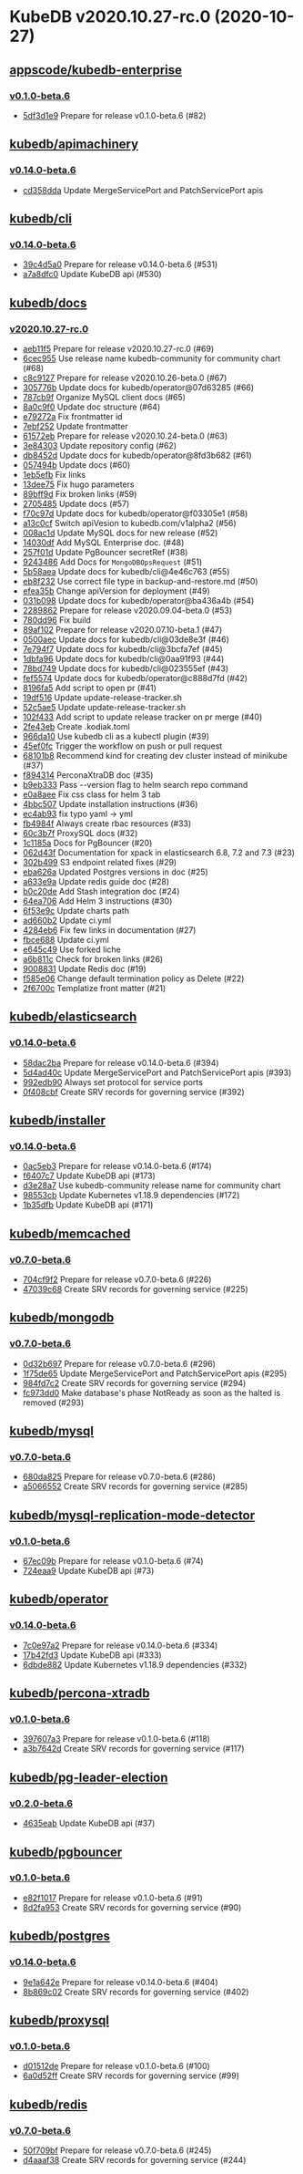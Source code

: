 # KubeDB v2020.10.27-rc.0 (2020-10-27)


## [appscode/kubedb-enterprise](https://github.com/appscode/kubedb-enterprise)

### [v0.1.0-beta.6](https://github.com/appscode/kubedb-enterprise/releases/tag/v0.1.0-beta.6)

- [5df3d1e9](https://github.com/appscode/kubedb-enterprise/commit/5df3d1e9) Prepare for release v0.1.0-beta.6 (#82)



## [kubedb/apimachinery](https://github.com/kubedb/apimachinery)

### [v0.14.0-beta.6](https://github.com/kubedb/apimachinery/releases/tag/v0.14.0-beta.6)

- [cd358dda](https://github.com/kubedb/apimachinery/commit/cd358dda) Update MergeServicePort and PatchServicePort apis



## [kubedb/cli](https://github.com/kubedb/cli)

### [v0.14.0-beta.6](https://github.com/kubedb/cli/releases/tag/v0.14.0-beta.6)

- [39c4d5a0](https://github.com/kubedb/cli/commit/39c4d5a0) Prepare for release v0.14.0-beta.6 (#531)
- [a7a8dfc0](https://github.com/kubedb/cli/commit/a7a8dfc0) Update KubeDB api (#530)



## [kubedb/docs](https://github.com/kubedb/docs)

### [v2020.10.27-rc.0](https://github.com/kubedb/docs/releases/tag/v2020.10.27-rc.0)

- [aeb11f5](https://github.com/kubedb/docs/commit/aeb11f5) Prepare for release v2020.10.27-rc.0 (#69)
- [6cec955](https://github.com/kubedb/docs/commit/6cec955) Use release name kubedb-community for community chart (#68)
- [c8c9127](https://github.com/kubedb/docs/commit/c8c9127) Prepare for release v2020.10.26-beta.0 (#67)
- [305776b](https://github.com/kubedb/docs/commit/305776b) Update docs for kubedb/operator@07d63285 (#66)
- [787cb9f](https://github.com/kubedb/docs/commit/787cb9f) Organize MySQL client docs (#65)
- [8a0c9f0](https://github.com/kubedb/docs/commit/8a0c9f0) Update doc structure (#64)
- [e79272a](https://github.com/kubedb/docs/commit/e79272a) Fix frontmatter id
- [7ebf252](https://github.com/kubedb/docs/commit/7ebf252) Update frontmatter
- [61572eb](https://github.com/kubedb/docs/commit/61572eb) Prepare for release v2020.10.24-beta.0 (#63)
- [3e84303](https://github.com/kubedb/docs/commit/3e84303) Update repository config (#62)
- [db8452d](https://github.com/kubedb/docs/commit/db8452d) Update docs for kubedb/operator@8fd3b682 (#61)
- [057494b](https://github.com/kubedb/docs/commit/057494b) Update docs (#60)
- [1eb5efb](https://github.com/kubedb/docs/commit/1eb5efb) Fix links
- [13dee75](https://github.com/kubedb/docs/commit/13dee75) Fix hugo parameters
- [89bff9d](https://github.com/kubedb/docs/commit/89bff9d) Fix broken links (#59)
- [2705485](https://github.com/kubedb/docs/commit/2705485) Update docs (#57)
- [f70c97d](https://github.com/kubedb/docs/commit/f70c97d) Update docs for kubedb/operator@f03305e1 (#58)
- [a13c0cf](https://github.com/kubedb/docs/commit/a13c0cf) Switch apiVesion to kubedb.com/v1alpha2 (#56)
- [008ac1d](https://github.com/kubedb/docs/commit/008ac1d) Update MySQL docs for new release (#52)
- [14030df](https://github.com/kubedb/docs/commit/14030df) Add MySQL Enterprise doc. (#48)
- [257f01d](https://github.com/kubedb/docs/commit/257f01d) Update PgBouncer secretRef (#38)
- [9243486](https://github.com/kubedb/docs/commit/9243486) Add Docs for `MongoDBOpsRequest` (#51)
- [5b58aea](https://github.com/kubedb/docs/commit/5b58aea) Update docs for kubedb/cli@4e46c763 (#55)
- [eb8f232](https://github.com/kubedb/docs/commit/eb8f232) Use correct file type in backup-and-restore.md (#50)
- [efea35b](https://github.com/kubedb/docs/commit/efea35b) Change apiVersion for deployment (#49)
- [031b098](https://github.com/kubedb/docs/commit/031b098) Update docs for kubedb/operator@ba436a4b (#54)
- [2289862](https://github.com/kubedb/docs/commit/2289862) Prepare for release v2020.09.04-beta.0 (#53)
- [780dd96](https://github.com/kubedb/docs/commit/780dd96) Fix build
- [89af102](https://github.com/kubedb/docs/commit/89af102) Prepare for release v2020.07.10-beta.1 (#47)
- [0500aec](https://github.com/kubedb/docs/commit/0500aec) Update docs for kubedb/cli@03de8e3f (#46)
- [7e794f7](https://github.com/kubedb/docs/commit/7e794f7) Update docs for kubedb/cli@3bcfa7ef (#45)
- [1dbfa96](https://github.com/kubedb/docs/commit/1dbfa96) Update docs for kubedb/cli@0aa91f93 (#44)
- [78bd749](https://github.com/kubedb/docs/commit/78bd749) Update docs for kubedb/cli@023555ef (#43)
- [fef5574](https://github.com/kubedb/docs/commit/fef5574) Update docs for kubedb/operator@c888d7fd (#42)
- [8196fa5](https://github.com/kubedb/docs/commit/8196fa5) Add script to open pr (#41)
- [19df516](https://github.com/kubedb/docs/commit/19df516) Update update-release-tracker.sh
- [52c5ae5](https://github.com/kubedb/docs/commit/52c5ae5) Update update-release-tracker.sh
- [102f433](https://github.com/kubedb/docs/commit/102f433) Add script to update release tracker on pr merge (#40)
- [2fe43eb](https://github.com/kubedb/docs/commit/2fe43eb) Create .kodiak.toml
- [966da10](https://github.com/kubedb/docs/commit/966da10) Use kubedb cli as a kubectl plugin (#39)
- [45ef0fc](https://github.com/kubedb/docs/commit/45ef0fc) Trigger the workflow on push or pull request
- [68101b8](https://github.com/kubedb/docs/commit/68101b8) Recommend kind for creating dev cluster instead of minikube (#37)
- [f894314](https://github.com/kubedb/docs/commit/f894314) PerconaXtraDB doc (#35)
- [b9eb333](https://github.com/kubedb/docs/commit/b9eb333) Pass --version flag to helm search repo command
- [e0a8aee](https://github.com/kubedb/docs/commit/e0a8aee) Fix css class for helm 3 tab
- [4bbc507](https://github.com/kubedb/docs/commit/4bbc507) Update installation instructions (#36)
- [ec4ab93](https://github.com/kubedb/docs/commit/ec4ab93) fix typo yaml -> yml
- [fb4984f](https://github.com/kubedb/docs/commit/fb4984f) Always create rbac resources (#33)
- [60c3b7f](https://github.com/kubedb/docs/commit/60c3b7f) ProxySQL docs (#32)
- [1c1185a](https://github.com/kubedb/docs/commit/1c1185a) Docs for PgBouncer (#20)
- [062d43f](https://github.com/kubedb/docs/commit/062d43f) Documentation for xpack in elasticsearch 6.8, 7.2 and 7.3 (#23)
- [302b499](https://github.com/kubedb/docs/commit/302b499) S3 endpoint related fixes (#29)
- [eba626a](https://github.com/kubedb/docs/commit/eba626a) Updated Postgres versions in doc (#25)
- [a633e9a](https://github.com/kubedb/docs/commit/a633e9a) Update redis guide doc (#28)
- [b0c20de](https://github.com/kubedb/docs/commit/b0c20de) Add Stash integration doc (#24)
- [64ea706](https://github.com/kubedb/docs/commit/64ea706) Add Helm 3 instructions (#30)
- [6f53e9c](https://github.com/kubedb/docs/commit/6f53e9c) Update charts path
- [ad660b2](https://github.com/kubedb/docs/commit/ad660b2) Update ci.yml
- [4284eb6](https://github.com/kubedb/docs/commit/4284eb6) Fix few links in documentation (#27)
- [fbce688](https://github.com/kubedb/docs/commit/fbce688) Update ci.yml
- [e645c49](https://github.com/kubedb/docs/commit/e645c49) Use forked liche
- [a6b811c](https://github.com/kubedb/docs/commit/a6b811c) Check for broken links (#26)
- [9008831](https://github.com/kubedb/docs/commit/9008831) Update Redis doc (#19)
- [f585e06](https://github.com/kubedb/docs/commit/f585e06) Change default termination policy as Delete (#22)
- [2f6700c](https://github.com/kubedb/docs/commit/2f6700c) Templatize front matter (#21)



## [kubedb/elasticsearch](https://github.com/kubedb/elasticsearch)

### [v0.14.0-beta.6](https://github.com/kubedb/elasticsearch/releases/tag/v0.14.0-beta.6)

- [58dac2ba](https://github.com/kubedb/elasticsearch/commit/58dac2ba) Prepare for release v0.14.0-beta.6 (#394)
- [5d4ad40c](https://github.com/kubedb/elasticsearch/commit/5d4ad40c) Update MergeServicePort and PatchServicePort apis (#393)
- [992edb90](https://github.com/kubedb/elasticsearch/commit/992edb90) Always set protocol for service ports
- [0f408cbf](https://github.com/kubedb/elasticsearch/commit/0f408cbf) Create SRV records for governing service (#392)



## [kubedb/installer](https://github.com/kubedb/installer)

### [v0.14.0-beta.6](https://github.com/kubedb/installer/releases/tag/v0.14.0-beta.6)

- [0ac5eb3](https://github.com/kubedb/installer/commit/0ac5eb3) Prepare for release v0.14.0-beta.6 (#174)
- [f6407c7](https://github.com/kubedb/installer/commit/f6407c7) Update KubeDB api (#173)
- [d3e28a7](https://github.com/kubedb/installer/commit/d3e28a7) Use kubedb-community release name for community chart
- [98553cb](https://github.com/kubedb/installer/commit/98553cb) Update Kubernetes v1.18.9 dependencies (#172)
- [1b35dfb](https://github.com/kubedb/installer/commit/1b35dfb) Update KubeDB api (#171)



## [kubedb/memcached](https://github.com/kubedb/memcached)

### [v0.7.0-beta.6](https://github.com/kubedb/memcached/releases/tag/v0.7.0-beta.6)

- [704cf9f2](https://github.com/kubedb/memcached/commit/704cf9f2) Prepare for release v0.7.0-beta.6 (#226)
- [47039c68](https://github.com/kubedb/memcached/commit/47039c68) Create SRV records for governing service (#225)



## [kubedb/mongodb](https://github.com/kubedb/mongodb)

### [v0.7.0-beta.6](https://github.com/kubedb/mongodb/releases/tag/v0.7.0-beta.6)

- [0d32b697](https://github.com/kubedb/mongodb/commit/0d32b697) Prepare for release v0.7.0-beta.6 (#296)
- [1f75de65](https://github.com/kubedb/mongodb/commit/1f75de65) Update MergeServicePort and PatchServicePort apis (#295)
- [984fd7c2](https://github.com/kubedb/mongodb/commit/984fd7c2) Create SRV records for governing service (#294)
- [fc973dd0](https://github.com/kubedb/mongodb/commit/fc973dd0) Make database's phase NotReady as soon as the halted is removed (#293)



## [kubedb/mysql](https://github.com/kubedb/mysql)

### [v0.7.0-beta.6](https://github.com/kubedb/mysql/releases/tag/v0.7.0-beta.6)

- [680da825](https://github.com/kubedb/mysql/commit/680da825) Prepare for release v0.7.0-beta.6 (#286)
- [a5066552](https://github.com/kubedb/mysql/commit/a5066552) Create SRV records for governing service (#285)



## [kubedb/mysql-replication-mode-detector](https://github.com/kubedb/mysql-replication-mode-detector)

### [v0.1.0-beta.6](https://github.com/kubedb/mysql-replication-mode-detector/releases/tag/v0.1.0-beta.6)

- [67ec09b](https://github.com/kubedb/mysql-replication-mode-detector/commit/67ec09b) Prepare for release v0.1.0-beta.6 (#74)
- [724eaa9](https://github.com/kubedb/mysql-replication-mode-detector/commit/724eaa9) Update KubeDB api (#73)



## [kubedb/operator](https://github.com/kubedb/operator)

### [v0.14.0-beta.6](https://github.com/kubedb/operator/releases/tag/v0.14.0-beta.6)

- [7c0e97a2](https://github.com/kubedb/operator/commit/7c0e97a2) Prepare for release v0.14.0-beta.6 (#334)
- [17b42fd3](https://github.com/kubedb/operator/commit/17b42fd3) Update KubeDB api (#333)
- [6dbde882](https://github.com/kubedb/operator/commit/6dbde882) Update Kubernetes v1.18.9 dependencies (#332)



## [kubedb/percona-xtradb](https://github.com/kubedb/percona-xtradb)

### [v0.1.0-beta.6](https://github.com/kubedb/percona-xtradb/releases/tag/v0.1.0-beta.6)

- [397607a3](https://github.com/kubedb/percona-xtradb/commit/397607a3) Prepare for release v0.1.0-beta.6 (#118)
- [a3b7642d](https://github.com/kubedb/percona-xtradb/commit/a3b7642d) Create SRV records for governing service (#117)



## [kubedb/pg-leader-election](https://github.com/kubedb/pg-leader-election)

### [v0.2.0-beta.6](https://github.com/kubedb/pg-leader-election/releases/tag/v0.2.0-beta.6)

- [4635eab](https://github.com/kubedb/pg-leader-election/commit/4635eab) Update KubeDB api (#37)



## [kubedb/pgbouncer](https://github.com/kubedb/pgbouncer)

### [v0.1.0-beta.6](https://github.com/kubedb/pgbouncer/releases/tag/v0.1.0-beta.6)

- [e82f1017](https://github.com/kubedb/pgbouncer/commit/e82f1017) Prepare for release v0.1.0-beta.6 (#91)
- [8d2fa953](https://github.com/kubedb/pgbouncer/commit/8d2fa953) Create SRV records for governing service (#90)



## [kubedb/postgres](https://github.com/kubedb/postgres)

### [v0.14.0-beta.6](https://github.com/kubedb/postgres/releases/tag/v0.14.0-beta.6)

- [9e1a642e](https://github.com/kubedb/postgres/commit/9e1a642e) Prepare for release v0.14.0-beta.6 (#404)
- [8b869c02](https://github.com/kubedb/postgres/commit/8b869c02) Create SRV records for governing service (#402)



## [kubedb/proxysql](https://github.com/kubedb/proxysql)

### [v0.1.0-beta.6](https://github.com/kubedb/proxysql/releases/tag/v0.1.0-beta.6)

- [d01512de](https://github.com/kubedb/proxysql/commit/d01512de) Prepare for release v0.1.0-beta.6 (#100)
- [6a0d52ff](https://github.com/kubedb/proxysql/commit/6a0d52ff) Create SRV records for governing service (#99)



## [kubedb/redis](https://github.com/kubedb/redis)

### [v0.7.0-beta.6](https://github.com/kubedb/redis/releases/tag/v0.7.0-beta.6)

- [50f709bf](https://github.com/kubedb/redis/commit/50f709bf) Prepare for release v0.7.0-beta.6 (#245)
- [d4aaaf38](https://github.com/kubedb/redis/commit/d4aaaf38) Create SRV records for governing service (#244)




